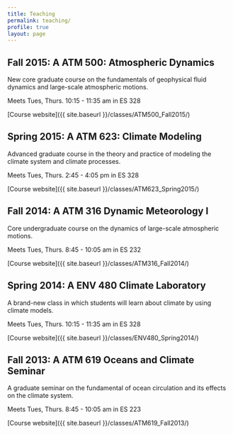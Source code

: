 ```yaml
---
title: Teaching
permalink: teaching/
profile: true
layout: page
---
```


## Fall 2015: A ATM 500: Atmospheric Dynamics
New core graduate course on the fundamentals of geophysical fluid dynamics and large-scale atmospheric motions.

Meets Tues, Thurs. 10:15 - 11:35 am in ES 328

[Course website]({{ site.baseurl }}/classes/ATM500_Fall2015/)

## Spring 2015: A ATM 623: Climate Modeling
Advanced graduate course in the theory and practice of modeling the climate system and climate processes.

Meets Tues, Thurs. 2:45 - 4:05 pm in ES 328

[Course website]({{ site.baseurl }}/classes/ATM623_Spring2015/)

## Fall 2014: A ATM 316 Dynamic Meteorology I
Core undergraduate course on the dynamics of large-scale atmospheric motions.

Meets Tues, Thurs. 8:45 - 10:05 am in ES 232

[Course website]({{ site.baseurl }}/classes/ATM316_Fall2014/)

## Spring 2014: A ENV 480 Climate Laboratory
A brand-new class in which students will learn about climate by using climate models.

Meets Tues, Thurs. 10:15 - 11:35 am in ES 328

[Course website]({{ site.baseurl }}/classes/ENV480_Spring2014/)

## Fall 2013: A ATM 619 Oceans and Climate Seminar
A graduate seminar on the fundamental of ocean circulation and its effects on the climate system.

Meets Tues, Thurs. 8:45 - 10:05 am in ES 223

[Course website]({{ site.baseurl }}/classes/ATM619_Fall2013/)

